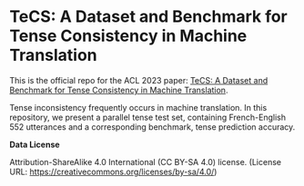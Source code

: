 # TeCS: A Dataset and Benchmark for Tense Consistency in Machine Translation
This is the official repo for the ACL 2023 paper: [TeCS: A Dataset and Benchmark for Tense Consistency in Machine Translation](https://arxiv.org/abs/2305.13740).

Tense inconsistency frequently occurs in machine translation. In this repository, we present a parallel tense test set, containing French-English 552 utterances and a corresponding benchmark, tense prediction accuracy. 

**Data License**

Attribution-ShareAlike 4.0 International (CC BY-SA 4.0) license. (License URL: https://creativecommons.org/licenses/by-sa/4.0/)
